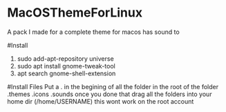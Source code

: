 # MacOSThemeForLinux
A pack I made for a complete theme for macos has sound to

#Install
1. sudo add-apt-repository universe
2. sudo apt install gnome-tweak-tool
3. apt search gnome-shell-extension

#Install Files
Put a . in the begining of all the folder in the root of the folder
.themes
.icons
.sounds
once you done that drag all the folders into your home dir (/home/USERNAME) this wont work on the root account
